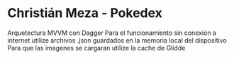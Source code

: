 # Christián Meza - Pokedex
Arquetectura MVVM con Dagger
Para el funcionamiento sin conexión a internet utilize archivos .json guardados en la memoria local del dispositivo
Para que las imagenes se cargaran utilize la cache de Glidde 
